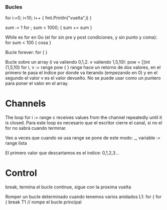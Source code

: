 ### Bucles ###
for i:=0; i<10; i++ {
  fmt.Println("vuelta",i)
}
 
sum := 1
for ; sum < 1000; {
  sum += sum
}
 
While es for en Go (el for sin pre y post condiciones, y sin punto y coma):
for sum < 100 {
  cosa
}
 
Bucle forever:
for {
}

Bucle sobre un array (i va valiendo 0,1,2. v valiendo 1,5,10):
pow = []int {1,5,10}
for i, v := range pow { }
range hace un retorno de dos valores, en el primero te pasa el índice por donde va iterando (empezando en 0) y en el segundo el valor
v es el valor devuelto. No se puede usar como un puntero para poner el valor en el array.

# Channels
The loop for i := range c receives values from the channel repeatedly until it is closed.
Para este loop es necesario que el escritor cierre el canal, si no el for no sabrá cuando terminar.

Veo a veces que cuando se usa range se pone de este modo:
  _, variable := range lista

El primero valor que descartamos es el indice: 0,1,2,3...


# Control
break, termina el bucle
continue, sigue con la proxima vuelta


Romper un bucle determinado cuando tenemos varios anidados
L1:
for {
  for {
    break T1 // rompe el bucle principal
